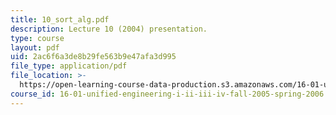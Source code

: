 ```yaml
---
title: 10_sort_alg.pdf
description: Lecture 10 (2004) presentation.
type: course
layout: pdf
uid: 2ac6f6a3de8b29fe563b9e47afa3d995
file_type: application/pdf
file_location: >-
  https://open-learning-course-data-production.s3.amazonaws.com/16-01-unified-engineering-i-ii-iii-iv-fall-2005-spring-2006/2ac6f6a3de8b29fe563b9e47afa3d995_10_sort_alg.pdf
course_id: 16-01-unified-engineering-i-ii-iii-iv-fall-2005-spring-2006
---
```

